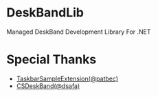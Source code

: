# DeskBandLib
Managed DeskBand Development Library For .NET

# Special Thanks
* [TaskbarSampleExtension(@patbec)](https://github.com/patbec/TaskbarSampleExtension)
* [CSDeskBand(@dsafa)](https://github.com/dsafa/CSDeskBand)

